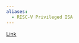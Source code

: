 ```yaml
---
aliases:
  - RISC-V Privileged ISA
---
```


[Link](https://drive.google.com/file/d/17GeetSnT5wW3xNuAHI95-SI1gPGd5sJ_/view)
